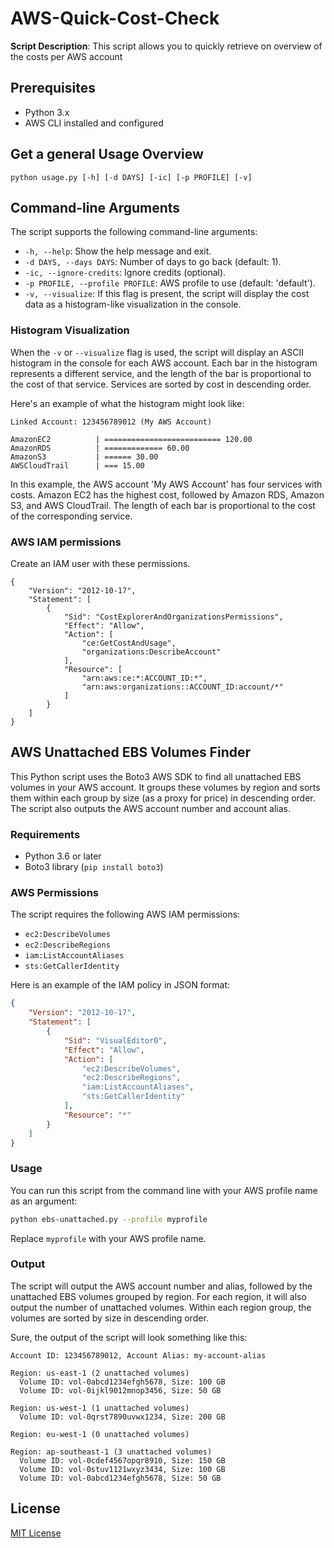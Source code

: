 # AWS-Quick-Cost-Check

**Script Description**: This script allows you to quickly retrieve on overview of the costs per AWS account

## Prerequisites

- Python 3.x
- AWS CLI installed and configured

## Get a general Usage Overview

```
python usage.py [-h] [-d DAYS] [-ic] [-p PROFILE] [-v]
```

## Command-line Arguments

The script supports the following command-line arguments:

- `-h, --help`: Show the help message and exit.
- `-d DAYS, --days DAYS`: Number of days to go back (default: 1).
- `-ic, --ignore-credits`: Ignore credits (optional).
- `-p PROFILE, --profile PROFILE`: AWS profile to use (default: 'default').
- `-v, --visualize`: If this flag is present, the script will display the cost data as a histogram-like visualization in the console.

### Histogram Visualization

When the `-v` or `--visualize` flag is used, the script will display an ASCII histogram in the console for each AWS account. Each bar in the histogram represents a different service, and the length of the bar is proportional to the cost of that service. Services are sorted by cost in descending order.

Here's an example of what the histogram might look like:

```
Linked Account: 123456789012 (My AWS Account)

AmazonEC2          | ========================== 120.00
AmazonRDS          | ============= 60.00
AmazonS3           | ====== 30.00
AWSCloudTrail      | === 15.00
```

In this example, the AWS account 'My AWS Account' has four services with costs. Amazon EC2 has the highest cost, followed by Amazon RDS, Amazon S3, and AWS CloudTrail. The length of each bar is proportional to the cost of the corresponding service.

### AWS IAM permissions
Create an IAM user with these permissions.

```
{
    "Version": "2012-10-17",
    "Statement": [
        {
            "Sid": "CostExplorerAndOrganizationsPermissions",
            "Effect": "Allow",
            "Action": [
                "ce:GetCostAndUsage",
                "organizations:DescribeAccount"
            ],
            "Resource": [
                "arn:aws:ce:*:ACCOUNT_ID:*",
                "arn:aws:organizations::ACCOUNT_ID:account/*"
            ]
        }
    ]
}
```

## AWS Unattached EBS Volumes Finder

This Python script uses the Boto3 AWS SDK to find all unattached EBS volumes in your AWS account. It groups these volumes by region and sorts them within each group by size (as a proxy for price) in descending order. The script also outputs the AWS account number and account alias.

### Requirements

- Python 3.6 or later
- Boto3 library (`pip install boto3`)

### AWS Permissions

The script requires the following AWS IAM permissions:

- `ec2:DescribeVolumes`
- `ec2:DescribeRegions`
- `iam:ListAccountAliases`
- `sts:GetCallerIdentity`

Here is an example of the IAM policy in JSON format:

```json
{
    "Version": "2012-10-17",
    "Statement": [
        {
            "Sid": "VisualEditor0",
            "Effect": "Allow",
            "Action": [
                "ec2:DescribeVolumes",
                "ec2:DescribeRegions",
                "iam:ListAccountAliases",
                "sts:GetCallerIdentity"
            ],
            "Resource": "*"
        }
    ]
}
```

### Usage

You can run this script from the command line with your AWS profile name as an argument:

```bash
python ebs-unattached.py --profile myprofile
```

Replace `myprofile` with your AWS profile name.

### Output

The script will output the AWS account number and alias, followed by the unattached EBS volumes grouped by region. For each region, it will also output the number of unattached volumes. Within each region group, the volumes are sorted by size in descending order.

Sure, the output of the script will look something like this:

```
Account ID: 123456789012, Account Alias: my-account-alias

Region: us-east-1 (2 unattached volumes)
  Volume ID: vol-0abcd1234efgh5678, Size: 100 GB
  Volume ID: vol-0ijkl9012mnop3456, Size: 50 GB

Region: us-west-1 (1 unattached volumes)
  Volume ID: vol-0qrst7890uvwx1234, Size: 200 GB

Region: eu-west-1 (0 unattached volumes)

Region: ap-southeast-1 (3 unattached volumes)
  Volume ID: vol-0cdef4567opqr8910, Size: 150 GB
  Volume ID: vol-0stuv1121wxyz3434, Size: 100 GB
  Volume ID: vol-0abcd1234efgh5678, Size: 50 GB
```

## License

[MIT License](LICENSE)
